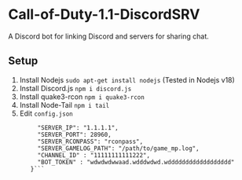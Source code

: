 # Call-of-Duty-1.1-DiscordSRV
A Discord bot for linking Discord and servers for sharing chat.

## Setup

1. Install Nodejs `sudo apt-get install nodejs` (Tested in Nodejs v18)
2. Install Discord.js `npm i discord.js`
3. Install quake3-rcon `npm i quake3-rcon`
4. Install Node-Tail `npm i tail`
5. Edit `config.json`
   ```{
        "SERVER_IP": "1.1.1.1",
        "SERVER_PORT": 28960,
        "SERVER_RCONPASS": "rconpass",
        "SERVER_GAMELOG_PATH": "/path/to/game_mp.log",
        "CHANNEL_ID" : "11111111111222",
        "BOT_TOKEN" : "wdwdwdwwaad.wdddwdwd.wdddddddddddddddddd"
      }```
